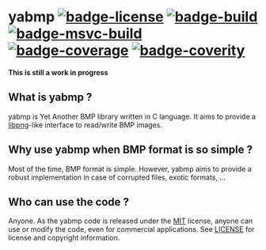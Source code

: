 # yabmp [![badge-license]][link-license] [![badge-build]][link-build] [![badge-msvc-build]][link-msvc-build]  [![badge-coverage]][link-coverage] [![badge-coverity]][link-coverity]

**This is still a work in progress**

## What is yabmp ?

yabmp is Yet Another BMP library written in C language.
It aims to provide a [libpng](http://www.libpng.org/pub/png/libpng.html)-like interface to read/write BMP images.

## Why use yabmp when BMP format is so simple ?

Most of the time, BMP format is simple. However, yabmp aims to provide a robust implementation in case of corrupted files, exotic formats, ...

## Who can use the code ?
Anyone. As the yabmp code is released under the [MIT][link-license] license, anyone can use or modify the code, even for commercial applications.
See [LICENSE][link-license] for license and copyright information.

[comment-license]: https://img.shields.io/github/license/mayeut/yabmp.svg "https://img.shields.io/badge/license-MIT-blue.svg"
[badge-license]: https://img.shields.io/badge/license-MIT-blue.svg "License"
[link-license]: https://github.com/mayeut/yabmp/blob/master/LICENSE "License"
[badge-build]: https://travis-ci.org/mayeut/yabmp.svg?branch=master "Build Status"
[link-build]: https://travis-ci.org/mayeut/yabmp "Build Status"
[badge-msvc-build]: https://ci.appveyor.com/api/projects/status/github/mayeut/yabmp?branch=master&svg=true "Windows Build Status"
[link-msvc-build]: https://ci.appveyor.com/project/mayeut/yabmp/branch/master "Windows Build Status"
[badge-coverage]: http://codecov.io/github/mayeut/yabmp/coverage.svg?branch=master "Code Coverage"
[link-coverage]: http://codecov.io/github/mayeut/yabmp?branch=master "Code Coverage"
[badge-coverity]: https://scan.coverity.com/projects/6405/badge.svg "Coverity Scan Build Status"
[link-coverity]: https://scan.coverity.com/projects/mayeut-yabmp "Coverity Scan Build Status"
